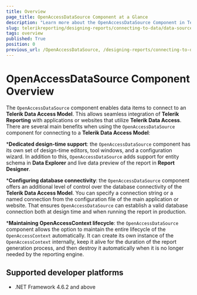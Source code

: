 ```yaml
---
title: Overview
page_title: OpenAccessDataSource Component at a Glance
description: "Learn more about the OpenAccessDataSource Component in Telerik Reporting and how to use it in your reports."
slug: telerikreporting/designing-reports/connecting-to-data/data-source-components/openaccessdatasource-component/overview
tags: overview
published: True
position: 0
previous_url: /OpenAccessDataSource, /designing-reports/connecting-to-data/data-source-components/openaccessdatasource-component/
---
```


# OpenAccessDataSource Component Overview

The `OpenAccessDataSource` component enables data items to connect to an __Telerik Data Access Model__. This allows seamless integration of __Telerik Reporting__ with applications or websites that utilize __Telerik Data Access__. There are several main benefits when using the `OpenAccessDataSource` component for connecting to a __Telerik Data Access Model__:

*__Dedicated design-time support__: the `OpenAccessDataSource` component has its own set of design-time editors, tool windows, and a configuration wizard. In addition to this, `OpenAccessDataSource` adds support for entity schema in __Data Explorer__ and live data preview of the report in __Report Designer__.

*__Configuring database connectivity__: the `OpenAccessDataSource` component offers an additional level of control over the database connectivity of the __Telerik Data Access Model__. You can specify a connection string or a named connection from the configuration file of the main application or website. That ensures `OpenAccessDataSource` can establish a valid database connection both at design time and when running the report in production.

*__Maintaining OpenAccessContext lifecycle__: the `OpenAccessDataSource` component allows the option to maintain the entire lifecycle of the `OpenAccessContext` automatically. It can create its own instance of the `OpenAccessContext` internally, keep it alive for the duration of the report generation process, and then destroy it automatically when it is no longer needed by the reporting engine.

## Supported developer platforms

* .NET Framework 4.6.2 and above
